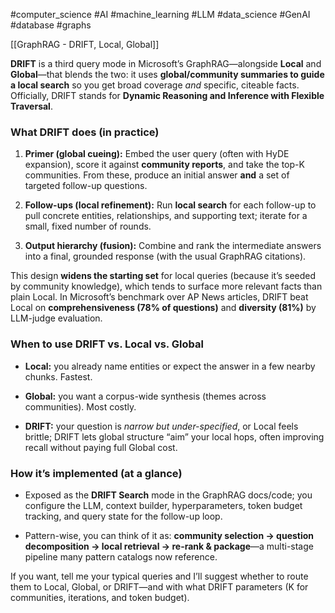 #computer_science #AI #machine_learning #LLM  #data_science #GenAI #database #graphs 

[[GraphRAG - DRIFT, Local, Global]]

**DRIFT** is a third query mode in Microsoft’s GraphRAG—alongside **Local** and **Global**—that blends the two: it uses **global/community summaries to guide a local search** so you get broad coverage _and_ specific, citeable facts. Officially, DRIFT stands for **Dynamic Reasoning and Inference with Flexible Traversal**.

### What DRIFT does (in practice)

1. **Primer (global cueing):** Embed the user query (often with HyDE expansion), score it against **community reports**, and take the top-K communities. From these, produce an initial answer **and** a set of targeted follow-up questions.
    
2. **Follow-ups (local refinement):** Run **local search** for each follow-up to pull concrete entities, relationships, and supporting text; iterate for a small, fixed number of rounds.
    
3. **Output hierarchy (fusion):** Combine and rank the intermediate answers into a final, grounded response (with the usual GraphRAG citations).
    

This design **widens the starting set** for local queries (because it’s seeded by community knowledge), which tends to surface more relevant facts than plain Local. In Microsoft’s benchmark over AP News articles, DRIFT beat Local on **comprehensiveness (78% of questions)** and **diversity (81%)** by LLM-judge evaluation.

### When to use DRIFT vs. Local vs. Global

- **Local:** you already name entities or expect the answer in a few nearby chunks. Fastest.
    
- **Global:** you want a corpus-wide synthesis (themes across communities). Most costly.
    
- **DRIFT:** your question is _narrow but under-specified_, or Local feels brittle; DRIFT lets global structure “aim” your local hops, often improving recall without paying full Global cost.
    

### How it’s implemented (at a glance)

- Exposed as the **DRIFT Search** mode in the GraphRAG docs/code; you configure the LLM, context builder, hyperparameters, token budget tracking, and query state for the follow-up loop.
    
- Pattern-wise, you can think of it as: **community selection → question decomposition → local retrieval → re-rank & package**—a multi-stage pipeline many pattern catalogs now reference.
    

If you want, tell me your typical queries and I’ll suggest whether to route them to Local, Global, or DRIFT—and with what DRIFT parameters (K for communities, iterations, and token budget).